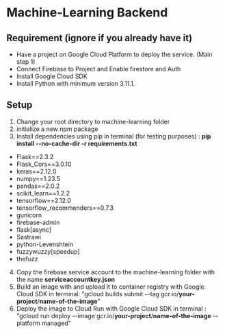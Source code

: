 # Machine-Learning Backend

## Requirement (ignore if you already have it)
- Have a project on Google Cloud Platform to deploy the service. (Main step 1)
- Connect Firebase to Project and Enable firestore and Auth
- Install Google Cloud SDK
- Install Python with minimum version 3.11.1.

## Setup
1. Change your root directory to machine-learning folder
2. initialize a new npm package
3. Install dependencies using pip in terminal (for testing purposes) : **pip install --no-cache-dir -r requirements.txt**
  - Flask==2.3.2
  - Flask_Cors==3.0.10
  - keras==2.12.0
  - numpy==1.23.5
  - pandas==2.0.2
  - scikit_learn==1.2.2
  - tensorflow==2.12.0
  - tensorflow_recommenders==0.7.3
  - gunicorn
  - firebase-admin
  - flask[async]
  - Sastrawi
  - python-Levenshtein
  - fuzzywuzzy[speedup]
  - thefuzz
4. Copy the firebase service account to the machine-learning folder with the name **serviceaccountkey.json**
5. Build an image with and upload it to container registry with Google Cloud SDK in terminal: "gcloud builds submit --tag gcr.io/**your-project**/**name-of-the-image**"
6. Deploy the image to Cloud Run with Google Cloud SDK in terminal : "gcloud run deploy --image gcr.io/**your-project**/**name-of-the-image** --platform managed"
